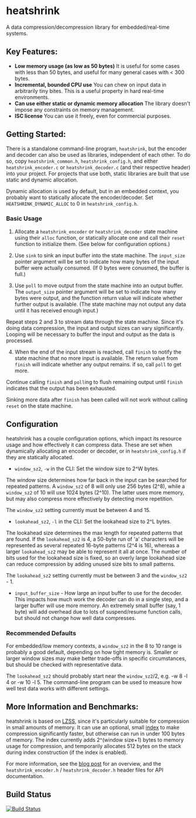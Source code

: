 # heatshrink

A data compression/decompression library for embedded/real-time systems.


## Key Features:

- **Low memory usage (as low as 50 bytes)**
    It is useful for some cases with less than 50 bytes, and useful
    for many general cases with < 300 bytes.
- **Incremental, bounded CPU use**
    You can chew on input data in arbitrarily tiny bites.
    This is a useful property in hard real-time environments.
- **Can use either static or dynamic memory allocation**
    The library doesn't impose any constraints on memory management.
- **ISC license**
    You can use it freely, even for commercial purposes.


## Getting Started:

There is a standalone command-line program, `heatshrink`, but the
encoder and decoder can also be used as libraries, independent of each
other. To do so, copy `heatshrink_common.h`, `heatshrink_config.h`, and
either `heatshrink_encoder.c` or `heatshrink_decoder.c` (and their
respective header) into your project. For projects that use both,
static libraries are built that use static and dynamic allocation.

Dynamic allocation is used by default, but in an embedded context, you
probably want to statically allocate the encoder/decoder. Set
`HEATSHRINK_DYNAMIC_ALLOC` to 0 in `heatshrink_config.h`.


### Basic Usage

1. Allocate a `heatshrink_encoder` or `heatshrink_decoder` state machine
using their `alloc` function, or statically allocate one and call their
`reset` function to initialize them. (See below for configuration
options.)

2. Use `sink` to sink an input buffer into the state machine. The
`input_size` pointer argument will be set to indicate how many bytes of
the input buffer were actually consumed. (If 0 bytes were conusmed, the
buffer is full.)

3. Use `poll` to move output from the state machine into an output
buffer. The `output_size` pointer argument will be set to indicate how
many bytes were output, and the function return value will indicate
whether further output is available. (The state machine may not output
any data until it has received enough input.)

Repeat steps 2 and 3 to stream data through the state machine. Since
it's doing data compression, the input and output sizes can vary
significantly. Looping will be necessary to buffer the input and output
as the data is processed.

4. When the end of the input stream is reached, call `finish` to notify
the state machine that no more input is available. The return value from
`finish` will indicate whether any output remains. if so, call `poll` to
get more.

Continue calling `finish` and `poll`ing to flush remaining output until
`finish` indicates that the output has been exhausted.

Sinking more data after `finish` has been called will not work without
calling `reset` on the state machine.


## Configuration

heatshrink has a couple configuration options, which impact its resource
usage and how effectively it can compress data. These are set when
dynamically allocating an encoder or decoder, or in `heatshrink_config.h`
if they are statically allocated.

- `window_sz2`, `-w` in the CLI: Set the window size to 2^W bytes.

The window size determines how far back in the input can be searched for
repeated patterns. A `window_sz2` of 8 will only use 256 bytes (2^8),
while a `window_sz2` of 10 will use 1024 bytes (2^10). The latter uses
more memory, but may also compress more effectively by detecting more
repetition.

The `window_sz2` setting currently must be between 4 and 15.

- `lookahead_sz2`, `-l` in the CLI: Set the lookahead size to 2^L bytes.

The lookahead size determines the max length for repeated patterns that
are found. If the `lookahead_sz2` is 4, a 50-byte run of 'a' characters
will be represented as several repeated 16-byte patterns (2^4 is 16),
whereas a larger `lookahead_sz2` may be able to represent it all at
once. The number of bits used for the lookahead size is fixed, so an
overly large lookahead size can reduce compression by adding unused
size bits to small patterns.

The `lookahead_sz2` setting currently must be between 3 and the
`window_sz2` - 1.

- `input_buffer_size` - How large an input buffer to use for the
decoder. This impacts how much work the decoder can do in a single
step, and a larger buffer will use more memory. An extremely small
buffer (say, 1 byte) will add overhead due to lots of suspend/resume
function calls, but should not change how well data compresses.


### Recommended Defaults

For embedded/low memory contexts, a `window_sz2` in the 8 to 10 range is
probably a good default, depending on how tight memory is. Smaller or
larger window sizes may make better trade-offs in specific
circumstances, but should be checked with representative data.

The `lookahead_sz2` should probably start near the `window_sz2`/2, e.g.
-w 8 -l 4 or -w 10 -l 5. The command-line program can be used to measure
how well test data works with different settings.


## More Information and Benchmarks:

heatshrink is based on [LZSS], since it's particularly suitable for
compression in small amounts of memory. It can use an optional, small
[index] to make compression significantly faster, but otherwise can run
in under 100 bytes of memory. The index currently adds 2^(window size+1)
bytes to memory usage for compression, and temporarily allocates 512
bytes on the stack during index construction (if the index is enabled).

For more information, see the [blog post] for an overview, and the
`heatshrink_encoder.h` / `heatshrink_decoder.h` header files for API
documentation.

[blog post]: http://spin.atomicobject.com/2013/03/14/heatshrink-embedded-data-compression/
[index]: http://spin.atomicobject.com/2014/01/13/lightweight-indexing-for-embedded-systems/
[LZSS]: http://en.wikipedia.org/wiki/Lempel-Ziv-Storer-Szymanski


## Build Status

  [![Build Status](https://travis-ci.org/atomicobject/heatshrink.png)](http://travis-ci.org/atomicobject/heatshrink)